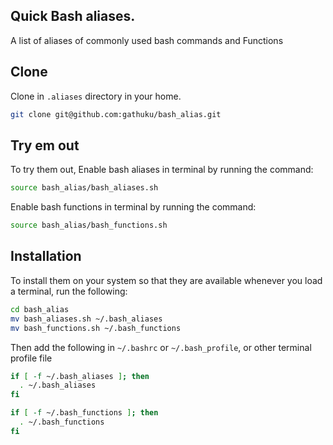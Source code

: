 ## Quick Bash aliases.
A list of aliases of commonly used bash commands and Functions

## Clone
Clone in `.aliases` directory in your home.

```sh
git clone git@github.com:gathuku/bash_alias.git
```
## Try em out
To try them out, 
Enable bash aliases in terminal by running the command:

```sh
source bash_alias/bash_aliases.sh
```
Enable bash functions in terminal by running the command:

```sh
source bash_alias/bash_functions.sh
```
## Installation
To install them on your system so that they are available whenever you load a terminal, run the following:

```sh
cd bash_alias
mv bash_aliases.sh ~/.bash_aliases
mv bash_functions.sh ~/.bash_functions
```

Then add the following in `~/.bashrc` or `~/.bash_profile`, or other terminal profile file
```sh
if [ -f ~/.bash_aliases ]; then
  . ~/.bash_aliases
fi

if [ -f ~/.bash_functions ]; then
  . ~/.bash_functions
fi
```